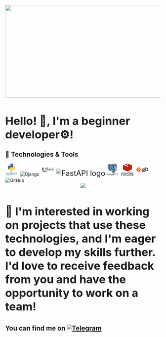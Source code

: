   <div align="center">
  <img src="https://media.giphy.com/media/dWesBcTLavkZuG35MI/giphy.gif" width="600" height="300"/>
</div>
  <h1 style="font-size: 36px;">Hello! 👋, I'm a beginner developer⚙️!</h1>
    
 
  ## 🔧 Technologies & Tools
  <div>
  <img src="https://raw.githubusercontent.com/devicons/devicon/master/icons/python/python-original-wordmark.svg" alt="Python" title="Python" width="40" height="40"/>&nbsp;
  <img src="https://www.vectorlogo.zone/logos/djangoproject/djangoproject-ar21.svg" alt="Django" title="Django" width="40" height="40"/>&nbsp;
  <img src="https://raw.githubusercontent.com/devicons/devicon/master/icons/flask/flask-original-wordmark.svg" alt="Flask" title="Flask" width="40" height="40"/>&nbsp;
  <img src="https://img.shields.io/badge/FastAPI-009688?style=for-the-badge&logo=fastapi&logoColor=white" alt="FastAPI logo" style="max-width:100%; font-size: 24px;"/>
  <img src="https://raw.githubusercontent.com/devicons/devicon/master/icons/postgresql/postgresql-original-wordmark.svg" alt="PostgreSQL" title="PostgreSQL" width="40" height="40"/>&nbsp;
  <img src="https://raw.githubusercontent.com/devicons/devicon/master/icons/redis/redis-original-wordmark.svg" alt="Redis" title="Redis" width="40" height="40"/>&nbsp;
  <img src="https://raw.githubusercontent.com/devicons/devicon/master/icons/git/git-original-wordmark.svg" alt="Git" title="Git" width="40" height="40"/>&nbsp;
  <img src="https://www.vectorlogo.zone/logos/github/github-icon.svg" alt="GitHub" title="GitHub" width="40" height="40"/>&nbsp;
</div>
  <div id="header" align="center">
  <img src="https://media.giphy.com/media/M9gbBd9nbDrOTu1Mqx/giphy.gif" width="100"/>
</div>
      
      
</div>  
 <h1 style="font-size: 36px;">🤖 I'm interested in working on projects that use these technologies, and I'm eager to develop my skills further. I'd love to receive feedback from you and have the opportunity to work on a team!</p>


## You can find me on [![Telegram](https://img.shields.io/badge/Telegram-%40DK_Oscar-2CA5E0?style=for-the-badge&logo=telegram&logoColor=white)](https://t.me/DK_Oscar)
